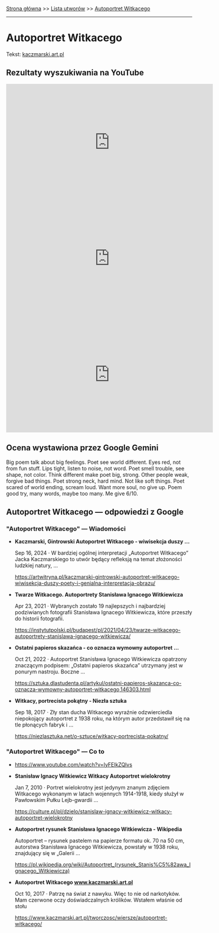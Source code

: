 [Strona główna](../index.md) >> [Lista utworów](../list.md) >> [Autoportret Witkacego](20.md)

---

# Autoportret Witkacego

Tekst: [kaczmarski.art.pl](https://www.kaczmarski.art.pl/tworczosc/wiersze/autoportret-witkacego/)

## Rezultaty wyszukiwania na YouTube

<iframe width="560" height="315" src="https://www.youtube.com/embed/dPN_5G935Vw?si=IdontcarewhotheIRSsendsImnotpayingtaxes" title="YouTube video player" frameborder="0" allow="accelerometer; autoplay; clipboard-write; encrypted-media; gyroscope; picture-in-picture; web-share" referrerpolicy="strict-origin-when-cross-origin" allowfullscreen></iframe>

<iframe width="560" height="315" src="https://www.youtube.com/embed/QTIJeROtF48?si=IdontcarewhotheIRSsendsImnotpayingtaxes" title="YouTube video player" frameborder="0" allow="accelerometer; autoplay; clipboard-write; encrypted-media; gyroscope; picture-in-picture; web-share" referrerpolicy="strict-origin-when-cross-origin" allowfullscreen></iframe>

<iframe width="560" height="315" src="https://www.youtube.com/embed/8Sz2GVDt-T8?si=IdontcarewhotheIRSsendsImnotpayingtaxes" title="YouTube video player" frameborder="0" allow="accelerometer; autoplay; clipboard-write; encrypted-media; gyroscope; picture-in-picture; web-share" referrerpolicy="strict-origin-when-cross-origin" allowfullscreen></iframe>

## Ocena wystawiona przez Google Gemini

Big poem talk about big feelings. Poet see world different. Eyes red, not from fun stuff. Lips tight, listen to noise, not word. Poet smell trouble, see shape, not color. Think different make poet big, strong. Other people weak, forgive bad things. Poet strong neck, hard mind. Not like soft things. Poet scared of world ending, scream loud. Want more soul, no give up. Poem good try, many words, maybe too many. Me give 6/10.


## Autoportret Witkacego — odpowiedzi z Google

### "Autoportret Witkacego" — Wiadomości

- **Kaczmarski, Gintrowski Autoportret Witkacego - wiwisekcja duszy ...**

    Sep 16, 2024  ·  W bardziej ogólnej interpretacji „Autoportret Witkacego” Jacka Kaczmarskiego to utwór będący refleksją na temat złożoności ludzkiej natury, ... 

   <https://artwitryna.pl/kaczmarski-gintrowski-autoportret-witkacego-wiwisekcja-duszy-poety-i-genialna-interpretacja-obrazu/>
- **Twarze Witkacego. Autoportrety Stanisława Ignacego Witkiewicza**

    Apr 23, 2021  ·  Wybranych zostało 19 najlepszych i najbardziej podziwianych fotografii Stanisława Ignacego Witkiewicza, które przeszły do historii fotografii. 

   <https://instytutpolski.pl/budapest/pl/2021/04/23/twarze-witkacego-autoportrety-stanislawa-ignacego-witkiewicza/>
- **Ostatni papieros skazańca - co oznacza wymowny autoportret ...**

    Oct 21, 2022  ·  Autoportret Stanisława Ignacego Witkiewicza opatrzony znaczącym podpisem: „Ostatni papieros skazańca” utrzymany jest w ponurym nastroju. Boczne ... 

   <https://sztuka.dlastudenta.pl/artykul/ostatni-papieros-skazanca-co-oznacza-wymowny-autoportret-witkacego,146303.html>
- **Witkacy, portrecista pokątny - Niezła sztuka**

    Sep 18, 2017  ·  Zły stan ducha Witkacego wyraźnie odzwierciedla niepokojący autoportret z 1938 roku, na którym autor przedstawił się na tle płonących fabryk i ... 

   <https://niezlasztuka.net/o-sztuce/witkacy-portrecista-pokatny/>

### "Autoportret Witkacego" — Co to

- <https://www.youtube.com/watch?v=IyFElkZQlvs>
- **Stanisław Ignacy Witkiewicz Witkacy Autoportret wielokrotny**

    Jan 7, 2010  ·  Portret wielokrotny jest jedynym znanym zdjęciem Witkacego wykonanym w latach wojennych 1914-1918, kiedy służył w Pawłowskim Pułku Lejb-gwardii ... 

   <https://culture.pl/pl/dzielo/stanislaw-ignacy-witkiewicz-witkacy-autoportret-wielokrotny>
- **Autoportret rysunek Stanisława Ignacego Witkiewicza - Wikipedia**

    Autoportret – rysunek pastelem na papierze formatu ok. 70 na 50 cm, autorstwa Stanisława Ignacego Witkiewicza, powstały w 1938 roku, znajdujący się w „Galerii ... 

   <https://pl.wikipedia.org/wiki/Autoportret_(rysunek_Stanis%C5%82awa_Ignacego_Witkiewicza)>
- **Autoportret Witkacego www.kaczmarski.art.pl**

    Oct 10, 2017  ·  Patrzę na świat z nawyku. Więc to nie od narkotyków. Mam czerwone oczy doświadczalnych królików. Wstałem właśnie od stołu 

   <https://www.kaczmarski.art.pl/tworczosc/wiersze/autoportret-witkacego/>

